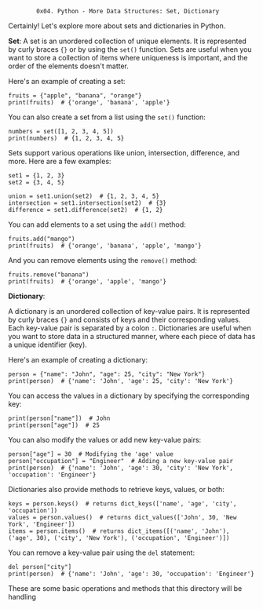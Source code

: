  			0x04. Python - More Data Structures: Set, Dictionary

Certainly! Let's explore more about sets and dictionaries in Python.

**Set**:
A set is an unordered collection of unique elements. It is represented by curly braces `{}` or by using the `set()` function. Sets are useful when you want to store a collection of items where uniqueness is important, and the order of the elements doesn't matter.

Here's an example of creating a set:

	fruits = {"apple", "banana", "orange"}
	print(fruits)  # {'orange', 'banana', 'apple'}


You can also create a set from a list using the `set()` function:

	numbers = set([1, 2, 3, 4, 5])
	print(numbers)  # {1, 2, 3, 4, 5}

Sets support various operations like union, intersection, difference, and more. Here are a few examples:


	set1 = {1, 2, 3}
	set2 = {3, 4, 5}

	union = set1.union(set2)  # {1, 2, 3, 4, 5}
	intersection = set1.intersection(set2)  # {3}
	difference = set1.difference(set2)  # {1, 2}

You can add elements to a set using the `add()` method:


	fruits.add("mango")
	print(fruits)  # {'orange', 'banana', 'apple', 'mango'}


And you can remove elements using the `remove()` method:


	fruits.remove("banana")
	print(fruits)  # {'orange', 'apple', 'mango'}


**Dictionary**:

A dictionary is an unordered collection of key-value pairs. It is represented by curly braces `{}` and consists of keys and their corresponding values. Each key-value pair is separated by a colon `:`. 
Dictionaries are useful when you want to store data in a structured manner, where each piece of data has a unique identifier (key).

Here's an example of creating a dictionary:


	person = {"name": "John", "age": 25, "city": "New York"}
	print(person)  # {'name': 'John', 'age': 25, 'city': 'New York'}


You can access the values in a dictionary by specifying the corresponding key:


	print(person["name"])  # John
	print(person["age"])  # 25

You can also modify the values or add new key-value pairs:


	person["age"] = 30  # Modifying the 'age' value
	person["occupation"] = "Engineer"  # Adding a new key-value pair
	print(person)  # {'name': 'John', 'age': 30, 'city': 'New York', 'occupation': 'Engineer'}


Dictionaries also provide methods to retrieve keys, values, or both:


	keys = person.keys()  # returns dict_keys(['name', 'age', 'city', 'occupation'])
	values = person.values()  # returns dict_values(['John', 30, 'New York', 'Engineer'])
	items = person.items()  # returns dict_items([('name', 'John'), ('age', 30), ('city', 'New York'), ('occupation', 'Engineer')])
	

You can remove a key-value pair using the `del` statement:


	del person["city"]
	print(person)  # {'name': 'John', 'age': 30, 'occupation': 'Engineer'}


These are some basic operations and methods that this directory will be handling
